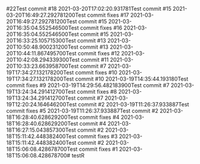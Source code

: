 #22Test commit #18 2021-03-20T17:02:20.931781Test commit #15 2021-03-20T16:49:27.292781200Test commit fixes #17 2021-03-20T16:49:27.292781200Test commit #15 2021-03-20T16:35:04.552546500Test commit fixes #16 2021-03-20T16:35:04.552546500Test commit #15 2021-03-20T16:33:25.105715300Test commit #13 2021-03-20T10:50:48.900231200Test commit #13 2021-03-20T10:44:11.867495700Test commit fixes #12 2021-03-20T10:42:08.294339300Test commit #11 2021-03-20T10:33:23.663958700Test commit #7 2021-03-19T17:34:27.132178200Test commit fixes #10 2021-03-19T17:34:27.132178200Test commit #10 2021-03-19T14:35:44.193180Test commit fixes #9 2021-03-19T14:29:56.482183900Test commit #7 2021-03-19T13:24:34.291412700Test commit fixes #8 2021-03-19T13:24:34.291412700Test commit #7 2021-03-19T12:20:24.164646200Test commit #2 2021-03-19T11:26:37.933887Test commit fixes #5 2021-03-19T11:26:37.933887Test commit #2 2021-03-18T16:28:40.628629200Test commit fixes #4 2021-03-18T16:28:40.628629200Test commit #4 2021-03-18T16:27:15.043857300Test commit #2 2021-03-18T15:11:42.448382400Test commit fixes #3 2021-03-18T15:11:42.448382400Test commit #2 2021-03-18T15:06:08.428678700Test commit fixes #1 2021-03-18T15:06:08.428678700# testR
